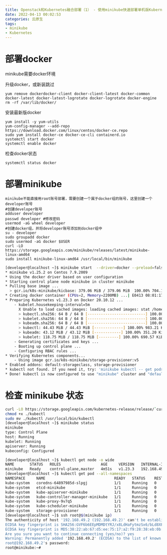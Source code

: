 ```yaml
---
title: Openstack和Kubernetes融合部署（1） - 使用minikube快速部署单机版Kubernetes
date: 2022-04-13 00:02:53
categories: 云原生
tags:
- minikube
- Kubernetes
---
```


# 部署docker
minikube需要docker环境

升级docker，或新装跳过

    yum remove dockerdocker-client docker-client-latest docker-common docker-latest docker-latest-logrotate docker-logrotate docker-engine
    rm -rf /var/lib/docker/

安装最新版docker

    yum install -y yum-utils
    yum-config-manager --add-repo https://download.docker.com/linux/centos/docker-ce.repo
    sudo yum install docker-ce docker-ce-cli containerd.io
    systemctl start docker
    systemctl enable docker

检查docker状态

    systemctl status docker

# 部署minikube

    minikube不能直接用root账号部署，需要创建一个属于docker组的账号，这里创建一个developer账号
    #创建developer账号
    adduser developer
    passwd developer #修改密码
    usermod -aG wheel developer
    #创建docker组，并将developer账号添加到docker组中
    su - developer
    sudo groupadd docker
    sudo usermod -aG docker $USER
    curl -LO https://storage.googleapis.com/minikube/releases/latest/minikube-linux-amd64
    sudo install minikube-linux-amd64 /usr/local/bin/minikube

```bash
[developer@localhost ~]$ minikube start  --driver=docker --preload=false
* minikube v1.25.2 on Centos 7.9.2009
* Using the docker driver based on user configuration
* Starting control plane node minikube in cluster minikube
* Pulling base image ...
  > gcr.io/k8s-minikube/kicbase: 379.06 MiB / 379.06 MiB  100.00% 704.16 KiB
* Creating docker container (CPUs=2, Memory=2200MB) ...| E0413 08:01:17.916471    2259 cache.go:217] Error caching images:  Caching images for kubeadm: caching images: caching image "/home/developer/.minikube/cache/images/amd64/docker.io/kubernetesui/metrics-scraper_v1.0.7": write: Get "https://index.docker.io/v2/kubernetesui/metrics-scraper/blobs/sha256:1930c20668a899918b711b39b3d38cccf7ac555cc9ed3a54cd97c64fdabb5837": EOF
* Preparing Kubernetes v1.23.3 on Docker 20.10.12 ...
    - kubelet.housekeeping-interval=5m
      X Unable to load cached images: loading cached images: stat /home/developer/.minikube/cache/images/amd64/docker.io/kubernetesui/metrics-scraper_v1.0.7: no such file or directory
      > kubectl.sha256: 64 B / 64 B [--------------------------] 100.00% ? p/s 0s
      > kubelet.sha256: 64 B / 64 B [--------------------------] 100.00% ? p/s 0s
      > kubeadm.sha256: 64 B / 64 B [--------------------------] 100.00% ? p/s 0s
      > kubectl: 44.43 MiB / 44.43 MiB [-------------] 100.00% 983.21 KiB p/s 46s
      > kubeadm: 43.12 MiB / 43.12 MiB [------------] 100.00% 351.20 KiB p/s 2m6s
      > kubelet: 118.75 MiB / 118.75 MiB [---------] 100.00% 690.57 KiB p/s 2m56s
    - Generating certificates and keys ...
    - Booting up control plane ...
    - Configuring RBAC rules ...
* Verifying Kubernetes components...
    - Using image gcr.io/k8s-minikube/storage-provisioner:v5
* Enabled addons: default-storageclass, storage-provisioner
* kubectl not found. If you need it, try: 'minikube kubectl -- get pods -A'
* Done! kubectl is now configured to use "minikube" cluster and "default" namespace by default
```

# 检查 minikube 状态
```bash
curl -LO https://storage.googleapis.com/kubernetes-release/release/`curl -s https://storage.googleapis.com/kubernetes-release/release/stable.txt`/bin/linux/amd64/kubectl
chmod +x ./kubectl
sudo mv ./kubectl /usr/local/bin/kubectl
[developer@localhost ~]$ minikube status
minikube
type: Control Plane
host: Running
kubelet: Running
apiserver: Running
kubeconfig: Configured

[developer@localhost ~]$ kubectl get node -o wide
NAME       STATUS   ROLES                  AGE     VERSION   INTERNAL-IP    EXTERNAL-IP   OS-IMAGE             KERNEL-VERSION           CONTAINER-RUNTIME
minikube   Ready    control-plane,master   4m51s   v1.23.3   192.168.49.2   <none>        Ubuntu 20.04.2 LTS   3.10.0-1160.el7.x86_64   docker://20.10.12
[developer@localhost ~]$ kubectl get pod --all-namespaces
NAMESPACE     NAME                               READY   STATUS    RESTARTS   AGE
kube-system   coredns-64897985d-slpgj            1/1     Running   0          4m38s
kube-system   etcd-minikube                      1/1     Running   0          4m50s
kube-system   kube-apiserver-minikube            1/1     Running   0          4m50s
kube-system   kube-controller-manager-minikube   1/1     Running   0          4m50s
kube-system   kube-proxy-9v7q5                   1/1     Running   0          4m38s
kube-system   kube-scheduler-minikube            1/1     Running   0          4m50s
kube-system   storage-provisioner                1/1     Running   0          4m48s
[developer@localhost ~]$ ssh root@$(minikube ip)
The authenticity of host '192.168.49.2 (192.168.49.2)' can't be established.
ECDSA key fingerprint is SHA256:GVF6b6EEpMDMDtYRJ/x8LdHaFytmzSx6/bLd8XF/ZsA.
ECDSA key fingerprint is MD5:38:22:ab:67:d5:ee:75:17:a2:f9:28:38:eb:0b:28:78.
Are you sure you want to continue connecting (yes/no)? yes
Warning: Permanently added '192.168.49.2' (ECDSA) to the list of known hosts.
root@192.168.49.2's password:
root@minikube:~#
```

